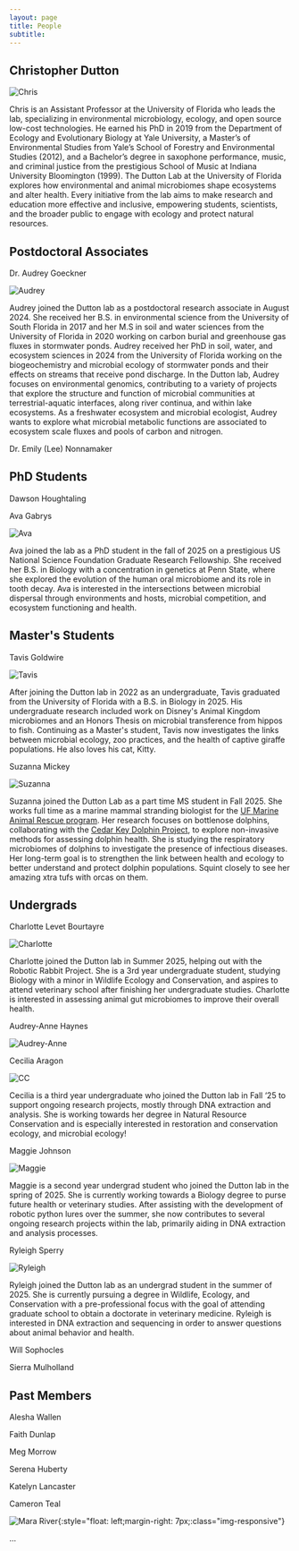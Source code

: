 ```yaml
---
layout: page
title: People
subtitle: 
---
```


## Christopher Dutton

![Chris](img/chris.jpg)

Chris is an Assistant Professor at the University of Florida who leads the lab, specializing in environmental microbiology, ecology, and open source low-cost technologies. He earned his PhD in 2019 from the Department of Ecology and Evolutionary Biology at Yale University, a Master’s of Environmental Studies from Yale’s School of Forestry and Environmental Studies (2012), and a Bachelor’s degree in saxophone performance, music, and criminal justice from the prestigious School of Music at Indiana University Bloomington (1999). The Dutton Lab at the University of Florida explores how environmental and animal microbiomes shape ecosystems and alter health. Every initiative from the lab aims to make research and education more effective and inclusive, empowering students, scientists, and the broader public to engage with ecology and protect natural resources.

## Postdoctoral Associates
Dr. Audrey Goeckner  

![Audrey](img/audrey.jpg)

Audrey joined the Dutton lab as a postdoctoral research associate in August 2024. She received her B.S. in environmental science from the University of South Florida in 2017 and her M.S in soil and water sciences from the University of Florida in 2020 working on carbon burial and greenhouse gas fluxes in stormwater ponds. Audrey received her PhD in soil, water, and ecosystem sciences in 2024 from the University of Florida working on the biogeochemistry and microbial ecology of stormwater ponds and their effects on streams that receive pond discharge. In the Dutton lab, Audrey focuses on environmental genomics, contributing to a variety of projects that explore the structure and function of microbial communities at terrestrial-aquatic interfaces, along river continua, and within lake ecosystems. As a freshwater ecosystem and microbial ecologist, Audrey wants to explore what microbial metabolic functions are associated to ecosystem scale fluxes and pools of carbon and nitrogen.

Dr. Emily (Lee) Nonnamaker

## PhD Students

Dawson Houghtaling 

Ava Gabrys

![Ava](img/ava.jpg)

Ava joined the lab as a PhD student in the fall of 2025 on a prestigious US National Science Foundation Graduate Research Fellowship. She received her B.S. in Biology with a concentration in genetics at Penn State, where she explored the evolution of the human oral microbiome and its role in tooth decay. Ava is interested in the intersections between microbial dispersal through environments and hosts, microbial competition, and ecosystem functioning and health.

## Master's Students

Tavis Goldwire

![Tavis](img/tavis.jpeg)

After joining the Dutton lab in 2022 as an undergraduate, Tavis graduated from the University of Florida with a B.S. in Biology in 2025. His undergraduate research included work on Disney's Animal Kingdom microbiomes and an Honors Thesis on microbial transference from hippos to fish. Continuing as a Master's student, Tavis now investigates the links between microbial ecology, zoo practices, and the health of captive giraffe populations. He also loves his cat, Kitty.

Suzanna Mickey

![Suzanna](img/suzanna.jpg)

Suzanna joined the Dutton Lab as a part time MS student in Fall 2025. She works full time as a marine mammal stranding biologist for the [UF Marine Animal Rescue program](https://cdpm.vetmed.ufl.edu/services/marine-animal-rescue-program/). Her research focuses on bottlenose dolphins, collaborating with the [Cedar Key Dolphin Project](https://www.cedarkeydolphinproject.org/#/), to explore non-invasive methods for assessing dolphin health. She is studying the respiratory microbiomes of dolphins to investigate the presence of infectious diseases. Her long-term goal is to strengthen the link between health and ecology to better understand and protect dolphin populations. Squint closely to see her amazing xtra tufs with orcas on them. 

## Undergrads

Charlotte Levet Bourtayre

![Charlotte](img/charlotte.jpeg)

Charlotte joined the Dutton lab in Summer 2025, helping out with the Robotic Rabbit Project. She is a 3rd year undergraduate student, studying Biology with a minor in Wildlife Ecology and Conservation, and aspires to attend veterinary school after finishing her undergraduate studies. Charlotte is interested in assessing animal gut microbiomes to improve their overall health.

Audrey-Anne Haynes

![Audrey-Anne](img/audrey-anne.jpeg)

Cecilia Aragon

![CC](img/cc.jpeg)

Cecilia is a third year undergraduate who joined the Dutton lab in Fall ‘25 to support ongoing research projects, mostly through DNA extraction and analysis. She is working towards her degree in Natural Resource Conservation and is especially interested in restoration and conservation ecology, and microbial ecology!

Maggie Johnson

![Maggie](img/maggie.jpeg)

Maggie is a second year undergrad student who joined the Dutton lab in the spring of 2025. She is currently working towards a Biology degree to purse future health or veterinary studies. After assisting with the development of robotic python lures over the summer, she now contributes to several ongoing research projects within the lab, primarily aiding in DNA extraction and analysis processes.

Ryleigh Sperry

![Ryleigh](img/ryleigh.jpg)

Ryleigh joined the Dutton lab as an undergrad student in the summer of 2025. She is currently pursuing a degree in Wildlife, Ecology, and Conservation with a pre-professional focus with the goal of attending graduate school to obtain a doctorate in veterinary medicine. Ryleigh is interested in DNA extraction and sequencing in order to answer questions about animal behavior and health.

Will Sophocles

Sierra Mulholland

## Past Members

Alesha Wallen 

Faith Dunlap

Meg Morrow

Serena Huberty

Katelyn Lancaster

Cameron Teal




![Mara River](img/PXL_20220701_101424622.MP.jpg){:style="float: left;margin-right: 7px;:class="img-responsive"}



...
